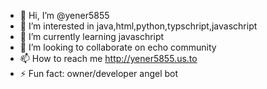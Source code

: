 - 👋 Hi, I’m @yener5855
- 👀 I’m interested in java,html,python,typschript,javaschript
- 🌱 I’m currently learning javaschript
- 💞️ I’m looking to collaborate on echo community
- 📫 How to reach me http://yener5855.us.to
- ⚡ Fun fact: owner/developer angel bot

<!---
yener5855/yener5855 is a ✨ special ✨ repository because its `README.md` (this file) appears on your GitHub profile.
You can click the Preview link to take a look at your changes.
--->
